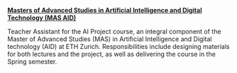 [**Masters of Advanced Studies in Artificial Intelligence and Digital Technology (MAS AID)**](https://mas-aid.ethz.ch/)

Teacher Assistant for the AI Project course, an integral component of the Master of Advanced Studies (MAS) in Artificial Intelligence and Digital technology (AID) at ETH Zurich. Responsibilities include designing materials for both lectures and the project, as well as delivering the course in the Spring semester.